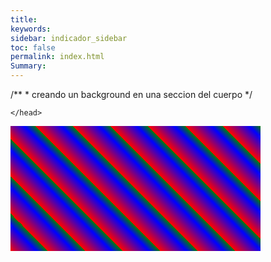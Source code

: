 ```yaml
---
title: 
keywords: 
sidebar: indicador_sidebar
toc: false
permalink: index.html
Summary:
---
```


<head>
 /**
     * creando un background en una seccion del cuerpo
     */
<style>
#grad1 {
    height: 200px;
    width: 400px;
    background-image: repeating-linear-gradient(45deg,red,blue 7%,green 10%);
}
</style>

 <script>
     /**
     * Array con las imagenes que se iran mostrando en la web
     */
	
     var imagenes=new Array(
        'images/fondo-1.jpg',
        'images/fondo-2.jpg',
        'images/fondo-3.jpg',
        'images/fondo-4.jpg'
        );
      var conteo=0
     /**
     * Funcion para cambiar la imagen
     */
     function rotarImagenes()
     {	  
		  document.getElementById("imagen").src=imagenes[conteo];
		  if(conteo<imagenes.length-1)
           {conteo ++}
		   else
		   {conteo=0}
           
     }
 
     /**
     * Función que se ejecuta una vez cargada la página
     */
     onload=function()
     {
        // Cargamos una imagen aleatoria
        rotarImagenes();
 
        // Indicamos que cada  segundos cambie la imagen
        setInterval(rotarImagenes,3000);
     }
    </script>
	</head>


<body>
 
<img src="" id="imagen">

<div id="grad1"></div>
 
</body>





